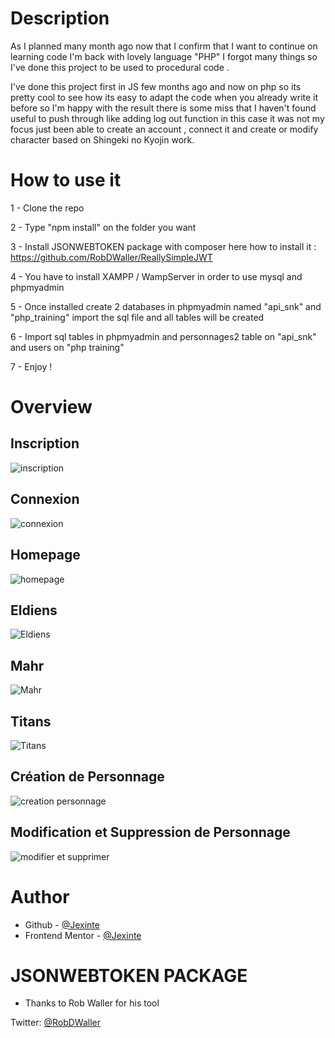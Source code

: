 # Description

As I planned many month ago now that I confirm that I want to continue on learning code I'm back with lovely language "PHP" I forgot many things so I've done this project to be used to procedural code .

I've done this project first in JS few months ago and now on php so its pretty cool to see how its easy to adapt the code when you already write it before so I'm happy with the result there is some miss that I haven't found useful to push through like adding log out function in this case it was not my focus just been able to create an account , connect it and create or modify character based on Shingeki no Kyojin work.


# How to use it

 1 - Clone the repo

 2 - Type "npm install" on the folder you want

 3 - Install JSONWEBTOKEN package with composer here how to install it : 
     https://github.com/RobDWaller/ReallySimpleJWT

 4 - You have to install XAMPP / WampServer in order to use mysql and phpmyadmin

 5 - Once installed create 2 databases in phpmyadmin named "api_snk" and "php_training" import the sql file and all tables will be created 
 
 6 - Import sql tables in phpmyadmin and personnages2 table on "api_snk" and users on "php training"
 
 7 - Enjoy !



# Overview 

## Inscription 
![inscription](https://user-images.githubusercontent.com/88725081/204515983-e05c0717-cb29-4077-8d72-514bdf59de92.png)


## Connexion 
![connexion](https://user-images.githubusercontent.com/88725081/204515344-625a943f-7e9e-4aa2-9ec2-056cd698f20c.png)

## Homepage
![homepage](https://user-images.githubusercontent.com/88725081/204516099-88ada0fb-cfe3-4e6e-bcc6-e57aa73c6254.png)

## Eldiens
![Eldiens](https://user-images.githubusercontent.com/88725081/204515352-3b24355f-5735-4d41-baa2-d1a694ae9cb6.png)

## Mahr
![Mahr](https://user-images.githubusercontent.com/88725081/204515354-0fb732ad-6ab2-41de-8be6-0fc7dbb4b606.png)

## Titans 
![Titans](https://user-images.githubusercontent.com/88725081/204515334-89a69de6-04a5-41d0-acd6-e9e88f357110.png)

## Création de Personnage
![creation personnage](https://user-images.githubusercontent.com/88725081/204515762-e271956c-0075-41f7-bf53-ebd4a6d8b3da.png)

## Modification et Suppression de Personnage
![modifier  et supprimer](https://user-images.githubusercontent.com/88725081/204515342-f71812ec-d09b-4110-8222-1b5e2798d0dc.png)




# Author

- Github - [@Jexinte](https://github.com/Jexinte)
- Frontend Mentor - [@Jexinte](https://www.frontendmentor.io/profile/Jexinte)

# JSONWEBTOKEN PACKAGE

- Thanks to Rob Waller for his tool

Twitter: [@RobDWaller](https://twitter.com/RobDWaller)

